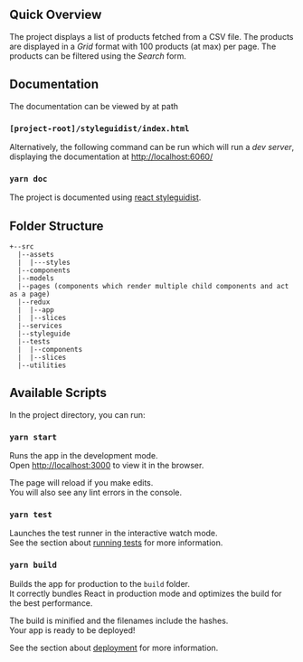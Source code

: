 ## Quick Overview

The project displays a list of products fetched from a CSV file. The products are displayed in a *Grid* format with 100 products (at max) per page.
The products can be filtered using the *Search* form.

## Documentation

The documentation can be viewed by at path 

### `[project-root]/styleguidist/index.html`

Alternatively, the following command can be run which will run a *dev server*, displaying the documentation at [http://localhost:6060/](http://localhost:6060/)

### `yarn doc`

The project is documented using [react styleguidist](https://react-styleguidist.js.org/).

## Folder Structure

```
+--src
  |--assets
  |  |---styles
  |--components
  |--models
  |--pages (components which render multiple child components and act as a page)
  |--redux
  |  |--app 
  |  |--slices  
  |--services
  |--styleguide
  |--tests
  |  |--components
  |  |--slices
  |--utilities
```

## Available Scripts

In the project directory, you can run:

### `yarn start`

Runs the app in the development mode.<br />
Open [http://localhost:3000](http://localhost:3000) to view it in the browser.

The page will reload if you make edits.<br />
You will also see any lint errors in the console.

### `yarn test`

Launches the test runner in the interactive watch mode.<br />
See the section about [running tests](https://facebook.github.io/create-react-app/docs/running-tests) for more information.

### `yarn build`

Builds the app for production to the `build` folder.<br />
It correctly bundles React in production mode and optimizes the build for the best performance.

The build is minified and the filenames include the hashes.<br />
Your app is ready to be deployed!

See the section about [deployment](https://facebook.github.io/create-react-app/docs/deployment) for more information.